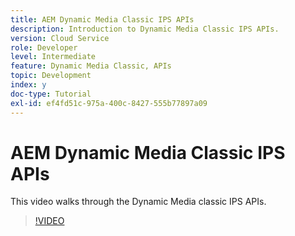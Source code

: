 ```yaml
---
title: AEM Dynamic Media Classic IPS APIs
description: Introduction to Dynamic Media Classic IPS APIs.
version: Cloud Service
role: Developer
level: Intermediate
feature: Dynamic Media Classic, APIs
topic: Development
index: y
doc-type: Tutorial
exl-id: ef4fd51c-975a-400c-8427-555b77897a09
---
```

# AEM Dynamic Media Classic IPS APIs

This video walks through the Dynamic Media classic IPS APIs.

>[!VIDEO](https://video.tv.adobe.com/v/335453?quality=12&learn=on)
